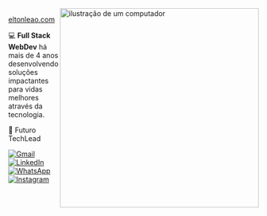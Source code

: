 <img src="https://raw.githubusercontent.com/MicaelliMedeiros/micaellimedeiros/master/image/computer-illustration.png" alt="ilustração de um computador" min-width="400px" max-width="400px" width="400px" align="right">

<p><a href="https://eltonleao.com">eltonleao.com</a></p>

<p align="left"> 
  💻 <b>Full Stack WebDev</b> há mais de 4 anos desenvolvendo soluções impactantes para vidas melhores através da tecnologia.
</p>

<p>🚀 Futuro TechLead </p>

<p align="left">
  <a href="mailto:eltonleao.dev@gmail.com" title="Gmail">
  <img src="https://img.shields.io/badge/-Gmail-FF0000?style=flat-square&labelColor=FF0000&logo=gmail&logoColor=white&link=eltonleao.dev@gmail.com" alt="Gmail"/></a>

  <a href="https://www.linkedin.com/in/elton-leao/" title="LinkedIn">
  <img src="https://img.shields.io/badge/-Linkedin-0e76a8?style=flat-square&logo=Linkedin&logoColor=white&link=https://www.linkedin.com/in/elton-leao/" alt="LinkedIn"/></a>

  <a href="https://api.whatsapp.com/send?phone=5524988457461" title="WhatsApp">
  <img src="https://img.shields.io/badge/-WhatsApp-25d366?style=flat-square&labelColor=25d366&logo=whatsapp&logoColor=white&link=https://api.whatsapp.com/send?phone=5524988457461" alt="WhatsApp"/></a>

  <a href="https://www.instagram.com/eltonleao.dev/" title="Instagram">
  <img src="https://img.shields.io/badge/-Instagram-DF0174?style=flat-square&labelColor=DF0174&logo=instagram&logoColor=white&link=https://www.instagram.com/eltonleao.dev/" alt="Instagram"/></a>
</p>
